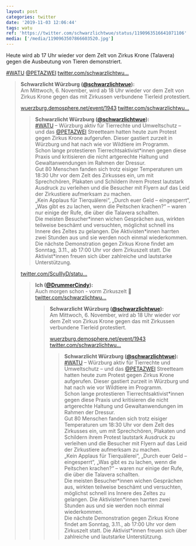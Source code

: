 ```yaml
---
layout: post
categories: twitter
date: '2019-11-03 12:06:44'
tags: watu
ref: 'https://twitter.com/schwarzlichtwue/status/1190963516641071106'
media: ['/media/1190963507866603520.jpg']
---
```

Heute wird ab 17 Uhr wieder vor dem Zelt von Zirkus Krone (Talavera) gegen die Ausbeutung von Tieren demonstriert.



[#WATU](/t/watu) [@PETAZWEI](https://twitter.com/PETAZWEI) 
[twitter.com/schwarzlichtwu…](https://twitter.com/schwarzlichtwue/status/1190602424475668480?s=19)
> <b>Schwarzlicht Würzburg ([@schwarzlichtwue](https://twitter.com/schwarzlichtwue)):</b>  
>Am Mittwoch, 6. November, wird ab 18 Uhr wieder vor dem Zelt von Zirkus Krone gegen das mit Zirkussen verbundene Tierleid protestiert.  
>  
>  
>  
>[wuerzburg.demosphere.net/event/1943](https://wuerzburg.demosphere.net/event/1943) [twitter.com/schwarzlichtwu…](https://twitter.com/schwarzlichtwue/status/1189660030490095618)  
>> <b>Schwarzlicht Würzburg ([@schwarzlichtwue](https://twitter.com/schwarzlichtwue)):</b>    
>>[#WATU](/t/watu) – Würzburg aktiv für Tierrechte und Umweltschutz – und das [@PETAZWEI](https://twitter.com/PETAZWEI) Streetteam hatten heute zum Protest gegen Zirkus Krone aufgerufen. Dieser gastiert zurzeit in Würzburg und hat nach wie vor Wildtiere im Programm.     
>>Schon lange protestieren Tierrechtsaktivist\*innen gegen diese Praxis und kritisieren die nicht artgerechte Haltung und Gewaltanwendungen im Rahmen der Dressur.    
>>Gut 80 Menschen fanden sich trotz eisiger Temperaturen um 18:30 Uhr vor dem Zelt des Zirkusses ein, um mit Sprechchören, Plakaten und Schildern ihrem Protest lautstark Ausdruck zu verleihen und die Besucher mit Flyern auf das Leid der Zirkustiere aufmerksam zu machen.    
>>„Kein Applaus für Tierquälerei“, „Durch euer Geld – eingesperrt“, „Was gibt es zu lachen, wenn die Peitschen krachen?“ – waren nur einige der Rufe, die über die Talavera schallten.    
>>Die meisten Besucher\*innen wichen Gesprächen aus, wirkten teilweise beschämt und versuchten, möglichst schnell ins Innere des Zeltes zu gelangen. Die Aktivisten\*innen harrten zwei Stunden aus und sie werden noch einmal wiederkommen.    
>>Die nächste Demonstration gegen Zirkus Krone findet am Sonntag, 3.11., ab 17:00 Uhr vor dem Zirkuszelt statt. Die Aktivist\*innen freuen sich über zahlreiche und lautstarke Unterstützung.    
>  
>  
>[twitter.com/SculllyD/statu…](https://twitter.com/SculllyD/status/1190603758125887490?s=19)  
>> <b>Ich ([@DrummerCindy](https://twitter.com/DrummerCindy)):</b>    
>>Auch morgen schon - vorm Zirkuszelt 💪 [twitter.com/schwarzlichtwu…](https://twitter.com/schwarzlichtwue/status/1190602424475668480)    
>>> <b>Schwarzlicht Würzburg ([@schwarzlichtwue](https://twitter.com/schwarzlichtwue)):</b>      
>>>Am Mittwoch, 6. November, wird ab 18 Uhr wieder vor dem Zelt von Zirkus Krone gegen das mit Zirkussen verbundene Tierleid protestiert.      
>>>      
>>>      
>>>      
>>>[wuerzburg.demosphere.net/event/1943](https://wuerzburg.demosphere.net/event/1943) [twitter.com/schwarzlichtwu…](https://twitter.com/schwarzlichtwue/status/1189660030490095618)      
>>>> <b>Schwarzlicht Würzburg ([@schwarzlichtwue](https://twitter.com/schwarzlichtwue)):</b>        
>>>>[#WATU](/t/watu) – Würzburg aktiv für Tierrechte und Umweltschutz – und das [@PETAZWEI](https://twitter.com/PETAZWEI) Streetteam hatten heute zum Protest gegen Zirkus Krone aufgerufen. Dieser gastiert zurzeit in Würzburg und hat nach wie vor Wildtiere im Programm.         
>>>>Schon lange protestieren Tierrechtsaktivist\*innen gegen diese Praxis und kritisieren die nicht artgerechte Haltung und Gewaltanwendungen im Rahmen der Dressur.        
>>>>Gut 80 Menschen fanden sich trotz eisiger Temperaturen um 18:30 Uhr vor dem Zelt des Zirkusses ein, um mit Sprechchören, Plakaten und Schildern ihrem Protest lautstark Ausdruck zu verleihen und die Besucher mit Flyern auf das Leid der Zirkustiere aufmerksam zu machen.        
>>>>„Kein Applaus für Tierquälerei“, „Durch euer Geld – eingesperrt“, „Was gibt es zu lachen, wenn die Peitschen krachen?“ – waren nur einige der Rufe, die über die Talavera schallten.        
>>>>Die meisten Besucher\*innen wichen Gesprächen aus, wirkten teilweise beschämt und versuchten, möglichst schnell ins Innere des Zeltes zu gelangen. Die Aktivisten\*innen harrten zwei Stunden aus und sie werden noch einmal wiederkommen.        
>>>>Die nächste Demonstration gegen Zirkus Krone findet am Sonntag, 3.11., ab 17:00 Uhr vor dem Zirkuszelt statt. Die Aktivist\*innen freuen sich über zahlreiche und lautstarke Unterstützung.        
>>>      
>>>      
>>    
>>    
>  
>  

